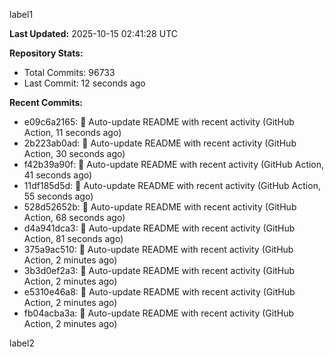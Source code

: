 
label1 
<!-- ACTIVITY_START -->
**Last Updated:** 2025-10-15 02:41:28 UTC

**Repository Stats:**
- Total Commits: 96733
- Last Commit: 12 seconds ago

**Recent Commits:**
- e09c6a2165: 🤖 Auto-update README with recent activity (GitHub Action, 11 seconds ago)
- 2b223ab0ad: 🤖 Auto-update README with recent activity (GitHub Action, 30 seconds ago)
- f42b39a90f: 🤖 Auto-update README with recent activity (GitHub Action, 41 seconds ago)
- 11df185d5d: 🤖 Auto-update README with recent activity (GitHub Action, 55 seconds ago)
- 528d52652b: 🤖 Auto-update README with recent activity (GitHub Action, 68 seconds ago)
- d4a941dca3: 🤖 Auto-update README with recent activity (GitHub Action, 81 seconds ago)
- 375a9ac510: 🤖 Auto-update README with recent activity (GitHub Action, 2 minutes ago)
- 3b3d0ef2a3: 🤖 Auto-update README with recent activity (GitHub Action, 2 minutes ago)
- e5310e46a8: 🤖 Auto-update README with recent activity (GitHub Action, 2 minutes ago)
- fb04acba3a: 🤖 Auto-update README with recent activity (GitHub Action, 2 minutes ago)
<!-- ACTIVITY_END -->

label2
